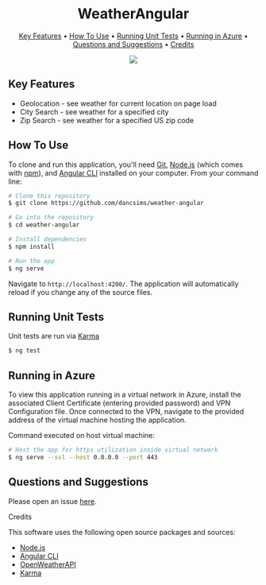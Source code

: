 <h1 align="center">WeatherAngular</h1>

<p align="center">
  <a href="#key-features">Key Features</a> •
  <a href="#how-to-use">How To Use</a> •
  <a href="#running-unit-tests">Running Unit Tests</a> •
  <a href="#running-in-azure">Running in Azure</a> •
  <a href="#questions-and-suggestions">Questions and Suggestions</a> •
  <a href="#credits">Credits</a>
</p>

<p align="center">
<img src="https://github.com/dancsims/weather-angular/assets/59845032/c65cab14-e7af-49dc-8b76-b03a58064121">
</p>

## Key Features
* Geolocation - see weather for current location on page load
* City Search - see weather for a specified city
* Zip Search - see weather for a specified US zip code

## How To Use

To clone and run this application, you'll need [Git](https://git-scm.com), [Node.js](https://nodejs.org/en/download/) (which comes with [npm](http://npmjs.com)), and [Angular CLI](https://angular.io/cli) installed on your computer. From your command line:

```bash
# Clone this repository
$ git clone https://github.com/dancsims/weather-angular

# Go into the repository
$ cd weather-angular

# Install dependencies
$ npm install

# Run the app
$ ng serve
```
Navigate to `http://localhost:4200/`. The application will automatically reload if you change any of the source files.

## Running Unit Tests

Unit tests are run via [Karma](https://karma-runner.github.io)
```bash
$ ng test
```

## Running in Azure

To view this application running in a virtual network in Azure, install the associated Client Certificate (entering provided password) and VPN Configuration file. Once connected to the VPN, navigate to the provided address of the virtual machine hosting the application.

Command executed on host virtual machine:

```bash
# Host the app for https utilization inside virtual network
$ ng serve --ssl --host 0.0.0.0 --port 443
```

## Questions and Suggestions

Please open an issue [here](https://github.com/dancsims/weather-angular/issues).

<a id="credits">Credits</a>

This software uses the following open source packages and sources:
- [Node.js](https://nodejs.org/)
- [Angular CLI](https://angular.io/cli)
- [OpenWeatherAPI](https://openweathermap.org/api)
- [Karma](https://karma-runner.github.io)
